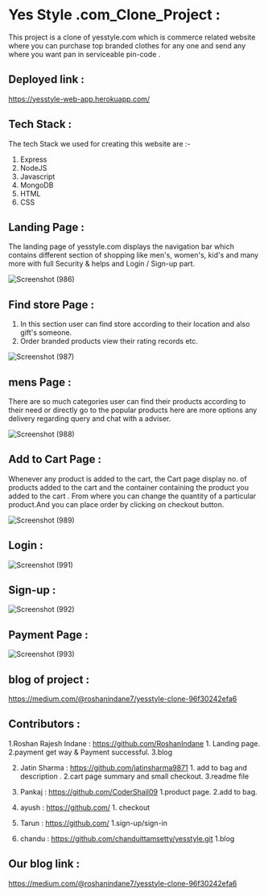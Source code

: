 # Yes Style .com_Clone_Project :

This project is a clone of yesstyle.com which is commerce related website where you can purchase top branded clothes for any one and send any where you want pan in serviceable pin-code .

## Deployed link :
https://yesstyle-web-app.herokuapp.com/

## Tech Stack :

The tech Stack we used for creating this website are :-

1. Express
2. NodeJS
3. Javascript
4. MongoDB
5. HTML
6. CSS


## Landing Page :

The landing page of yesstyle.com displays the navigation bar which contains different section of shopping  like men's, women's, kid's and many more with full Security & helps and Login / Sign-up part.

![Screenshot (986)](https://drive.google.com/file/d/1CdBM5Dd2R9y1KdKKEk-GtpqmA0sLS4ku/view?usp=sharing)


## Find store Page :

1. In this section user can find store according to their location and also gift's someone.
2. Order branded products view their rating records etc.

![Screenshot (987)](https://miro.medium.com/max/875/1*54tc54lVhhApYqCbJH7qTg.png)

## mens Page :

There are so much categories user can find their products according to their need or directly go to the popular products here are more options any delivery regarding query and chat with a adviser.

![Screenshot (988)](https://miro.medium.com/max/875/1*tSAc7gW54fiISmv_q02n7w.png)

## Add to Cart Page :

Whenever any product is added to the cart, the Cart page display no. of products added to the cart and the container containing the product you added to the cart . From where you can change the quantity of a particular product.And you can place order by clicking on checkout button.

![Screenshot (989)](https://miro.medium.com/max/875/1*3GHLXEcQ4WnwpKzAx4MpcQ.png)

## Login : 

![Screenshot (991)](https://miro.medium.com/max/875/1*xBH8hueJVkRT83-hAxVgoA.png)

## Sign-up :

![Screenshot (992)](https://miro.medium.com/max/875/1*DIxeWwWxB1oeofhZGtALLg.png)

## Payment Page :

![Screenshot (993)](https://miro.medium.com/max/875/1*KzWFbhLrg5MT02ELTb4E_A.png) 

## blog of project :

https://medium.com/@roshanindane7/yesstyle-clone-96f30242efa6

## Contributors :

1.Roshan Rajesh Indane : https://github.com/RoshanIndane
            1. Landing page.
            2.payment get way & Payment successful.
            3.blog

2. Jatin Sharma : https://github.com/jatinsharma9871
           1. add to bag and description .
            2.cart page summary and small checkout.
            3.readme file

2. Pankaj : https://github.com/CoderShail09
                1.product page.
                2.add to bag.

3. ayush : https://github.com/
            1. checkout 

5. Tarun : https://github.com/
            1.sign-up/sign-in

6. chandu : https://github.com/chanduittamsetty/yesstyle.git
            1.blog



## Our blog link :

https://medium.com/@roshanindane7/yesstyle-clone-96f30242efa6
